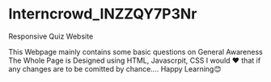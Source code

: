 # Interncrowd_INZZQY7P3Nr
Responsive Quiz Website

This Webpage mainly contains some basic questions on General Awareness 
The Whole Page is Designed using HTML, Javascrpit, CSS 
I would ❤️ that if any changes are to be comitted by chance....
Happy Learning😊
